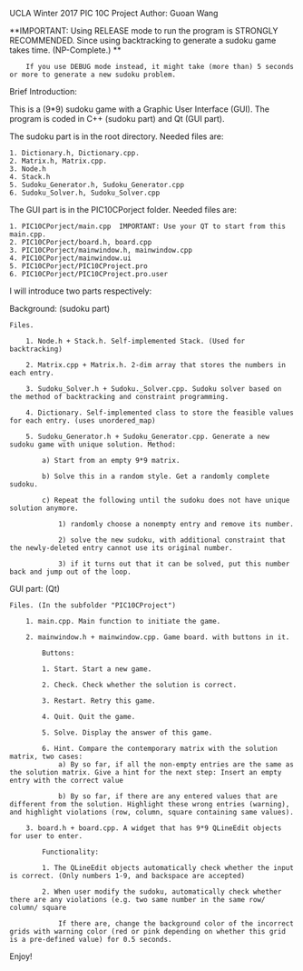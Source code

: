 UCLA Winter 2017
PIC 10C Project
Author: Guoan Wang

**IMPORTANT: Using RELEASE mode to run the program is STRONGLY RECOMMENDED. Since using backtracking to generate a sudoku game takes time. (NP-Complete.)
**

		If you use DEBUG mode instead, it might take (more than) 5 seconds or more to generate a new sudoku problem. 

Brief Introduction:

This is a (9*9) sudoku game with a Graphic User Interface (GUI). The program is coded in C++ (sudoku part) and Qt (GUI part). 

The sudoku part is in the root directory. Needed files are:

	1. Dictionary.h, Dictionary.cpp.
	2. Matrix.h, Matrix.cpp.
	3. Node.h
	4. Stack.h
	5. Sudoku_Generator.h, Sudoku_Generator.cpp
	6. Sudoku_Solver.h, Sudoku_Solver.cpp
	
The GUI part is in the PIC10CPorject folder. Needed files are:

	1. PIC10CPorject/main.cpp  IMPORTANT: Use your QT to start from this main.cpp.
	2. PIC10CPorject/board.h, board.cpp
	3. PIC10CPorject/mainwindow.h, mainwindow.cpp
	4. PIC10CPorject/mainwindow.ui
	5. PIC10CPorject/PIC10CProject.pro
	6. PIC10CPorject/PIC10CProject.pro.user

I will introduce two parts respectively:

Background: (sudoku part)

	Files.

		1. Node.h + Stack.h. Self-implemented Stack. (Used for backtracking)

		2. Matrix.cpp + Matrix.h. 2-dim array that stores the numbers in each entry.

		3. Sudoku_Solver.h + Sudoku._Solver.cpp. Sudoku solver based on the method of backtracking and constraint programming.

		4. Dictionary. Self-implemented class to store the feasible values for each entry. (uses unordered_map)

		5. Sudoku_Generator.h + Sudoku_Generator.cpp. Generate a new sudoku game with unique solution. Method:

			a) Start from an empty 9*9 matrix.

			b) Solve this in a random style. Get a randomly complete sudoku.

			c) Repeat the following until the sudoku does not have unique solution anymore.

				1) randomly choose a nonempty entry and remove its number.

				2) solve the new sudoku, with additional constraint that the newly-deleted entry cannot use its original number.

				3) if it turns out that it can be solved, put this number back and jump out of the loop.
		
			
GUI part: (Qt)

	Files. (In the subfolder "PIC10CProject")

		1. main.cpp. Main function to initiate the game.

		2. mainwindow.h + mainwindow.cpp. Game board. with buttons in it.

			Buttons: 

			1. Start. Start a new game.

			2. Check. Check whether the solution is correct.

			3. Restart. Retry this game.

			4. Quit. Quit the game.

			5. Solve. Display the answer of this game.
			
			6. Hint. Compare the contemporary matrix with the solution matrix, two cases:
				a) By so far, if all the non-empty entries are the same as the solution matrix. Give a hint for the next step: Insert an empty entry with the correct value
				
				b) By so far, if there are any entered values that are different from the solution. Highlight these wrong entries (warning), and highlight violations (row, column, square containing same values).

		3. board.h + board.cpp. A widget that has 9*9 QLineEdit objects for user to enter.

			Functionality: 

			1. The QLineEdit objects automatically check whether the input is correct. (Only numbers 1-9, and backspace are accepted)

			2. When user modify the sudoku, automatically check whether there are any violations (e.g. two same number in the same row/ column/ square

				If there are, change the background color of the incorrect grids with warning color (red or pink depending on whether this grid is a pre-defined value) for 0.5 seconds.


Enjoy!